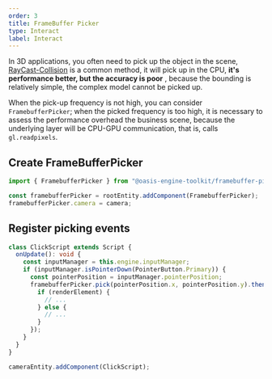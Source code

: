 ```yaml
---
order: 3
title: FrameBuffer Picker
type: Interact
label: Interact
---
```


In 3D applications, you often need to pick up the object in the scene, [RayCast-Collision](${docs}physics-manager#raycast) is a common method, it will pick up in the CPU, **it's performance better, but the accuracy is poor** , because the bounding is relatively simple, the complex model cannot be picked up.

When the pick-up frequency is not high, you can consider `FramebufferPicker`; when the picked frequency is too high, it is necessary to assess the performance overhead the business scene, because the underlying layer will be CPU-GPU communication, that is, calls `gl.readpixels`.

<playground src="framebuffer-picker.ts"></playground>

## Create FrameBufferPicker

```typescript
import { FramebufferPicker } from "@oasis-engine-toolkit/framebuffer-picker";

const framebufferPicker = rootEntity.addComponent(FramebufferPicker);
framebufferPicker.camera = camera;
```

## Register picking events

```typescript
class ClickScript extends Script {
  onUpdate(): void {
    const inputManager = this.engine.inputManager;
    if (inputManager.isPointerDown(PointerButton.Primary)) {
      const pointerPosition = inputManager.pointerPosition;
      framebufferPicker.pick(pointerPosition.x, pointerPosition.y).then((renderElement) => {
        if (renderElement) {
          // ...
        } else {
          // ...
        }
      });
    }
  }
}

cameraEntity.addComponent(ClickScript);
```
